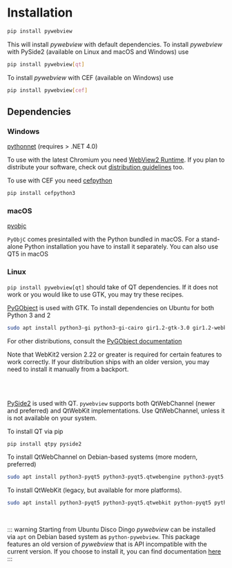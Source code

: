 # Installation

``` bash
pip install pywebview
```

This will install _pywebview_ with default dependencies. To install _pywebview_ with PySide2 (available on Linux and macOS and Windows) use

``` bash
pip install pywebview[qt]
```

To install _pywebview_ with CEF (available on Windows) use

``` bash
pip install pywebview[cef]
```


## Dependencies

### Windows

[pythonnet](https://github.com/pythonnet/pythonnet) (requires > .NET 4.0)

To use with the latest Chromium you need [WebView2 Runtime](https://developer.microsoft.com/en-us/microsoft-edge/webview2/). If you plan to distribute your software, check out [distribution guidelines](https://docs.microsoft.com/en-us/microsoft-edge/webview2/concepts/distribution) too.

To use with CEF you need
[cefpython](https://github.com/cztomczak/cefpython/)

``` bash
pip install cefpython3
```


### macOS

[pyobjc](https://pythonhosted.org/pyobjc/)

`PyObjC` comes presintalled with the Python bundled in macOS. For a stand-alone Python installation you have to install it separately.
You can also use QT5 in macOS

### Linux


`pip install pywebview[qt]` should take of QT dependencies. If it does not work or you would like to use GTK, you may try these recipes.

[PyGObject](https://pygobject.readthedocs.io/en/latest/) is used with GTK. To install dependencies on Ubuntu for both Python 3 and 2

``` bash
sudo apt install python3-gi python3-gi-cairo gir1.2-gtk-3.0 gir1.2-webkit2-4.1
```

For other distributions, consult the [PyGObject documentation](https://pygobject.readthedocs.io/en/latest/getting_started.html)


Note that WebKit2 version 2.22 or greater is required for certain features to work correctly. If your distribution ships with an older version, you may need to install it manually from a backport.

<br/><br/>

[PySide2](https://doc.qt.io/qtforpython-5/) is used with QT. `pywebview` supports both QtWebChannel (newer and preferred) and QtWebKit implementations. Use QtWebChannel, unless it is not available on your system.

To install QT via pip
``` bash
pip install qtpy pyside2
```

To install QtWebChannel on Debian-based systems (more modern, preferred)

``` bash
sudo apt install python3-pyqt5 python3-pyqt5.qtwebengine python3-pyqt5.qtwebchannel libqt5webkit5-dev
```

To install QtWebKit (legacy, but available for more platforms).

``` bash
sudo apt install python3-pyqt5 python3-pyqt5.qtwebkit python-pyqt5 python-pyqt5.qtwebkit libqt5webkit5-dev
```

<br/>

::: warning
Starting from Ubuntu Disco Dingo _pywebview_ can be installed via `apt` on Debian based system as `python-pywebview`. This package features an old version of _pywebview_ that is API incompatible with the current version. If you choose to install it, you can find documentation [here](/2.4)
:::

